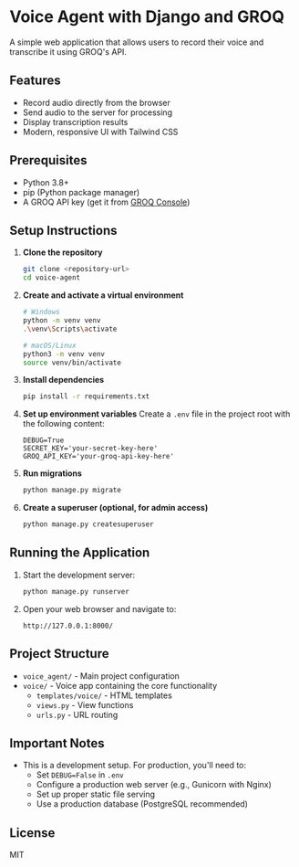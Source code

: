 # Voice Agent with Django and GROQ

A simple web application that allows users to record their voice and transcribe it using GROQ's API.

## Features

- Record audio directly from the browser
- Send audio to the server for processing
- Display transcription results
- Modern, responsive UI with Tailwind CSS

## Prerequisites

- Python 3.8+
- pip (Python package manager)
- A GROQ API key (get it from [GROQ Console](https://console.groq.com/))

## Setup Instructions

1. **Clone the repository**
   ```bash
   git clone <repository-url>
   cd voice-agent
   ```

2. **Create and activate a virtual environment**
   ```bash
   # Windows
   python -m venv venv
   .\venv\Scripts\activate
   
   # macOS/Linux
   python3 -m venv venv
   source venv/bin/activate
   ```

3. **Install dependencies**
   ```bash
   pip install -r requirements.txt
   ```

4. **Set up environment variables**
   Create a `.env` file in the project root with the following content:
   ```
   DEBUG=True
   SECRET_KEY='your-secret-key-here'
   GROQ_API_KEY='your-groq-api-key-here'
   ```

5. **Run migrations**
   ```bash
   python manage.py migrate
   ```

6. **Create a superuser (optional, for admin access)**
   ```bash
   python manage.py createsuperuser
   ```

## Running the Application

1. Start the development server:
   ```bash
   python manage.py runserver
   ```

2. Open your web browser and navigate to:
   ```
   http://127.0.0.1:8000/
   ```

## Project Structure

- `voice_agent/` - Main project configuration
- `voice/` - Voice app containing the core functionality
  - `templates/voice/` - HTML templates
  - `views.py` - View functions
  - `urls.py` - URL routing

## Important Notes

- This is a development setup. For production, you'll need to:
  - Set `DEBUG=False` in `.env`
  - Configure a production web server (e.g., Gunicorn with Nginx)
  - Set up proper static file serving
  - Use a production database (PostgreSQL recommended)

## License

MIT
